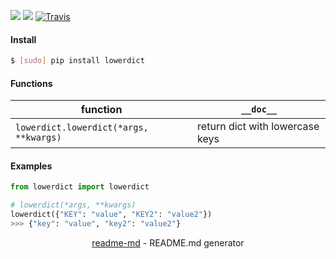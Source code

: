 [![](https://img.shields.io/pypi/pyversions/lowerdict.svg?longCache=True)](https://pypi.org/project/lowerdict/)
[![](https://img.shields.io/pypi/v/lowerdict.svg?maxAge=3600)](https://pypi.org/project/lowerdict/)
[![Travis](https://api.travis-ci.org/looking-for-a-job/lowerdict.py.svg?branch=master)](https://travis-ci.org/looking-for-a-job/lowerdict.py/)

#### Install
```bash
$ [sudo] pip install lowerdict
```

#### Functions
function|`__doc__`
-|-
`lowerdict.lowerdict(*args, **kwargs)`|return dict with lowercase keys

#### Examples
```python
from lowerdict import lowerdict

# lowerdict(*args, **kwargs)
lowerdict({"KEY": "value", "KEY2": "value2"})
>>> {"key": "value", "key2": "value2"}
```

<p align="center"><a href="https://pypi.org/project/readme-md/">readme-md</a> - README.md generator</p>